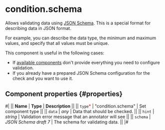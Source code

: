 # condition.schema

Allows validating data using [JSON Schema](https://json-schema.org/learn/getting-started-step-by-step.html). This is a special format for describing data in JSON format.

For example, you can describe the data type, the minimum and maximum values, and specify that all values must be unique.

This component is useful in the following cases:

- If [available components](index.md) don't provide everything you need to configure validation.
- If you already have a prepared JSON Schema configuration for the check and you want to use it.

## Component properties {#properties}

#|
|| **Name** | **Type** | **Description** ||
|| `type`<span style="color: red">\*</span> | "condition.schema" | Set component type ||
|| `data` | _any_ | Data that should be checked. ||
|| `hint` | _string_ | Validation error message that an annotator will see ||
|| `schema` | _JSON Schema draft 7_ | The schema for validating data. ||
|#
